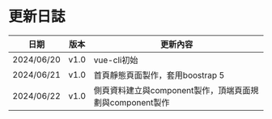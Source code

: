 # 更新日誌
| 日期 | 版本 | 更新內容 |
| ---- | ---- | ---- |
| 2024/06/20 | v1.0 | vue-cli初始 |
| 2024/06/21 | v1.0 | 首頁靜態頁面製作，套用boostrap 5 |
| 2024/06/22 | v1.0 | 側頁資料建立與component製作，頂端頁面規劃與component製作 |